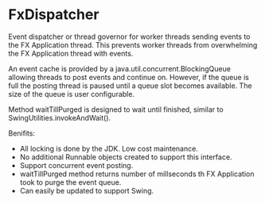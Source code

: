 # FxDispatcher
Event dispatcher or thread governor for worker threads sending events to the FX Application thread.
This prevents worker threads from overwhelming the FX Application thread with events. 

An event cache is provided by a java.util.concurrent.BlockingQueue allowing threads to post events and continue on. 
However, if the queue is full the posting thread is paused until a queue slot becomes available.
The size of the queue is user configurable. 

Method waitTillPurged is designed to wait until finished, similar to SwingUtilities.invokeAndWait().


Benifits:
* All locking is done by the JDK. Low cost maintenance. 
* No additional Runnable objects created to support this interface.
* Support concurrent event posting.
* waitTillPurged method returns number of millseconds th FX Application took to purge the event queue.
* Can easily be updated to support Swing.
